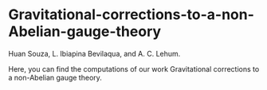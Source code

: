 # Gravitational-corrections-to-a-non-Abelian-gauge-theory

Huan Souza, L. Ibiapina Bevilaqua, and A. C. Lehum.

Here, you can find the computations of our work Gravitational corrections to a non-Abelian gauge theory.
